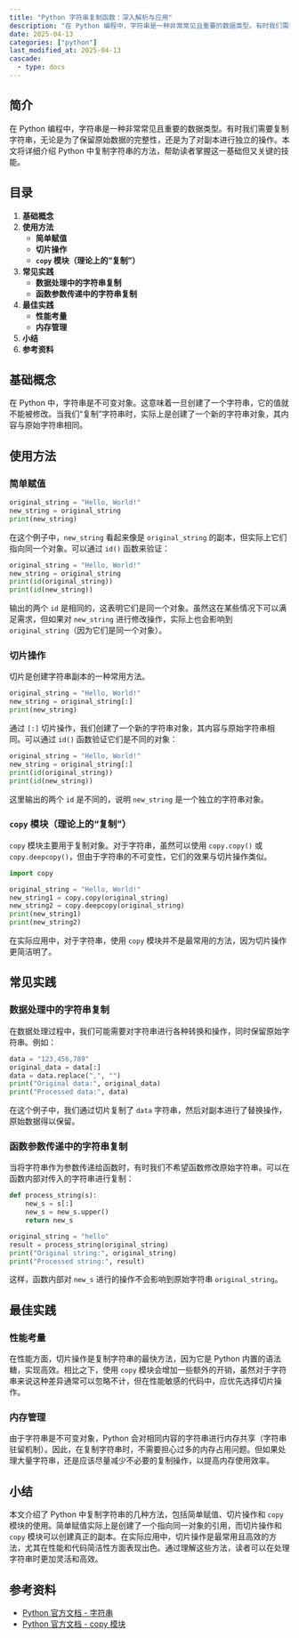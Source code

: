 ```yaml
---
title: "Python 字符串复制函数：深入解析与应用"
description: "在 Python 编程中，字符串是一种非常常见且重要的数据类型。有时我们需要复制字符串，无论是为了保留原始数据的完整性，还是为了对副本进行独立的操作。本文将详细介绍 Python 中复制字符串的方法，帮助读者掌握这一基础但又关键的技能。"
date: 2025-04-13
categories: ["python"]
last_modified_at: 2025-04-13
cascade:
  - type: docs
---
```



## 简介
在 Python 编程中，字符串是一种非常常见且重要的数据类型。有时我们需要复制字符串，无论是为了保留原始数据的完整性，还是为了对副本进行独立的操作。本文将详细介绍 Python 中复制字符串的方法，帮助读者掌握这一基础但又关键的技能。

<!-- more -->
## 目录
1. **基础概念**
2. **使用方法**
    - **简单赋值**
    - **切片操作**
    - **`copy` 模块（理论上的“复制”）**
3. **常见实践**
    - **数据处理中的字符串复制**
    - **函数参数传递中的字符串复制**
4. **最佳实践**
    - **性能考量**
    - **内存管理**
5. **小结**
6. **参考资料**

## 基础概念
在 Python 中，字符串是不可变对象。这意味着一旦创建了一个字符串，它的值就不能被修改。当我们“复制”字符串时，实际上是创建了一个新的字符串对象，其内容与原始字符串相同。

## 使用方法
### 简单赋值
```python
original_string = "Hello, World!"
new_string = original_string
print(new_string)
```
在这个例子中，`new_string` 看起来像是 `original_string` 的副本，但实际上它们指向同一个对象。可以通过 `id()` 函数来验证：
```python
original_string = "Hello, World!"
new_string = original_string
print(id(original_string))
print(id(new_string))
```
输出的两个 `id` 是相同的，这表明它们是同一个对象。虽然这在某些情况下可以满足需求，但如果对 `new_string` 进行修改操作，实际上也会影响到 `original_string`（因为它们是同一个对象）。

### 切片操作
切片是创建字符串副本的一种常用方法。
```python
original_string = "Hello, World!"
new_string = original_string[:]
print(new_string)
```
通过 `[:]` 切片操作，我们创建了一个新的字符串对象，其内容与原始字符串相同。可以通过 `id()` 函数验证它们是不同的对象：
```python
original_string = "Hello, World!"
new_string = original_string[:]
print(id(original_string))
print(id(new_string))
```
这里输出的两个 `id` 是不同的，说明 `new_string` 是一个独立的字符串对象。

### `copy` 模块（理论上的“复制”）
`copy` 模块主要用于复制对象。对于字符串，虽然可以使用 `copy.copy()` 或 `copy.deepcopy()`，但由于字符串的不可变性，它们的效果与切片操作类似。
```python
import copy

original_string = "Hello, World!"
new_string1 = copy.copy(original_string)
new_string2 = copy.deepcopy(original_string)
print(new_string1)
print(new_string2)
```
在实际应用中，对于字符串，使用 `copy` 模块并不是最常用的方法，因为切片操作更简洁明了。

## 常见实践
### 数据处理中的字符串复制
在数据处理过程中，我们可能需要对字符串进行各种转换和操作，同时保留原始字符串。例如：
```python
data = "123,456,789"
original_data = data[:]
data = data.replace(",", "")
print("Original data:", original_data)
print("Processed data:", data)
```
在这个例子中，我们通过切片复制了 `data` 字符串，然后对副本进行了替换操作，原始数据得以保留。

### 函数参数传递中的字符串复制
当将字符串作为参数传递给函数时，有时我们不希望函数修改原始字符串。可以在函数内部对传入的字符串进行复制：
```python
def process_string(s):
    new_s = s[:]
    new_s = new_s.upper()
    return new_s

original_string = "hello"
result = process_string(original_string)
print("Original string:", original_string)
print("Processed string:", result)
```
这样，函数内部对 `new_s` 进行的操作不会影响到原始字符串 `original_string`。

## 最佳实践
### 性能考量
在性能方面，切片操作是复制字符串的最快方法，因为它是 Python 内置的语法糖，实现高效。相比之下，使用 `copy` 模块会增加一些额外的开销，虽然对于字符串来说这种差异通常可以忽略不计，但在性能敏感的代码中，应优先选择切片操作。

### 内存管理
由于字符串是不可变对象，Python 会对相同内容的字符串进行内存共享（字符串驻留机制）。因此，在复制字符串时，不需要担心过多的内存占用问题。但如果处理大量字符串，还是应该尽量减少不必要的复制操作，以提高内存使用效率。

## 小结
本文介绍了 Python 中复制字符串的几种方法，包括简单赋值、切片操作和 `copy` 模块的使用。简单赋值实际上是创建了一个指向同一对象的引用，而切片操作和 `copy` 模块可以创建真正的副本。在实际应用中，切片操作是最常用且高效的方法，尤其在性能和代码简洁性方面表现出色。通过理解这些方法，读者可以在处理字符串时更加灵活和高效。

## 参考资料
- [Python 官方文档 - 字符串](https://docs.python.org/3/library/stdtypes.html#text-sequence-type-str)
- [Python 官方文档 - copy 模块](https://docs.python.org/3/library/copy.html)